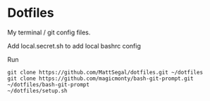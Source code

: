 # Dotfiles

My terminal / git config files.

Add local.secret.sh to add local bashrc config


Run 

```
git clone https://github.com/MattSegal/dotfiles.git ~/dotfiles
git clone https://github.com/magicmonty/bash-git-prompt.git ~/dotfiles/bash-git-prompt
~/dotfiles/setup.sh
```
